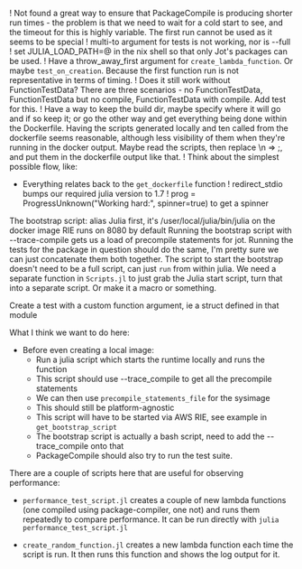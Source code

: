 ! Not found a great way to ensure that PackageCompile is producing shorter run times - the problem is that we need to wait for a cold start to see, and the timeout for this is highly variable. The first run cannot be used as it seems to be special
! multi-to argument for tests is not working, nor is --full
! set JULIA_LOAD_PATH=@ in the nix shell so that only Jot's packages can be used.
! Have a throw_away_first argument for `create_lambda_function`. Or maybe `test_on_creation`. Because the first function run is not representative in terms of timing.
! Does it still work without FunctionTestData? There are three scenarios - no FunctionTestData, FunctionTestData but no compile, FunctionTestData with compile. Add test for this.
! Have a way to keep the build dir, maybe specify where it will go and if so keep it; or go the other way and get everything being done within the Dockerfile. Having the scripts generated locally and ten called from the dockerfile seems reasonable, although less visibility of them when they're running in the docker output. Maybe read the scripts, then replace \n => ;, and put them in the dockerfile output like that.
! Think about the simplest possible flow, like:
  - Everything relates back to the `get_dockerfile` function
! redirect_stdio bumps our required julia version to 1.7
! prog = ProgressUnknown("Working hard:", spinner=true) to get a spinner

The bootstrap script:
alias Julia first, it's /user/local/julia/bin/julia on the docker image
RIE runs on 8080 by default
Running the bootstrap script with --trace-compile gets us a load of precompile statements for jot.
Running the tests for the package in question should do the same, I'm pretty sure we can just concatenate them both together.
The script to start the bootstrap doesn't need to be a full script, can just `run` from within julia.
We need a separate function in `Scripts.jl` to just grab the Julia start script, turn that into a separate script. Or make it a macro or something.

Create a test with a custom function argument, ie a struct defined in that module

What I think we want to do here:
- Before even creating a local image:
  - Run a julia script which starts the runtime locally and runs the function
  - This script should use --trace_compile to get all the precompile statements
  - We can then use `precompile_statements_file` for the sysimage
  - This should still be platform-agnostic
  - This script will have to be started via AWS RIE, see example in `get_bootstrap_script`
  - The bootstrap script is actually a bash script, need to add the --trace_compile onto that
  - PackageCompile should also try to run the test suite.

There are a couple of scripts here that are useful for observing performance:

- `performance_test_script.jl` creates a couple of new lambda functions (one compiled using package-compiler, one not) and runs them repeatedly to compare performance. It can be run directly with `julia performance_test_script.jl`

- `create_random_function.jl` creates a new lambda function each time the script is run. It then runs this function and shows the log output for it.

